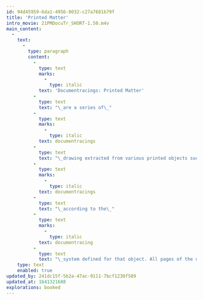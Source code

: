 ```yaml
---
id: 94d45959-6da1-4956-8032-c27a7681b79f
title: 'Printed Matter'
intro_movie: 21PMDocuTr_SHORT-1.50.m4v
main_content:
  -
    text:
      -
        type: paragraph
        content:
          -
            type: text
            marks:
              -
                type: italic
            text: 'Documentracings: Printed Matter'
          -
            type: text
            text: "\_are a series of\_"
          -
            type: text
            marks:
              -
                type: italic
            text: documentracings
          -
            type: text
            text: "\_drawing extracted from various printed objects such as magazines, bulletins, and catalogues. Each object was spontaneously approached and recorded via\_"
          -
            type: text
            marks:
              -
                type: italic
            text: documentracings
          -
            type: text
            text: "\_according to the\_"
          -
            type: text
            marks:
              -
                type: italic
            text: documentracing
          -
            type: text
            text: "\_system defined for that object. All pages of the object’s printed pages were simply “read” from front to back, including the cover. In this sequence of time single “units” were extracted from each page via a predetermined system. That so-called “unit” was determined at the very point of engagement with a page. The “unit” could be a single image outline, a group of marks (e.g. all comas within a body of text), a group of words, or any other group of relational parts. Each unit in the composition of the drawing was always in the relative position of the original printed page it was traced from."
    type: text
    enabled: true
updated_by: 241dc15f-5b2a-47ac-9111-7bcf1230f589
updated_at: 1641321688
explorations: booked
---
```


